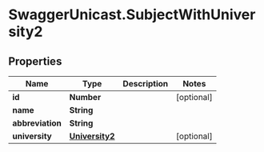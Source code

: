 # SwaggerUnicast.SubjectWithUniversity2

## Properties

Name | Type | Description | Notes
------------ | ------------- | ------------- | -------------
**id** | **Number** |  | [optional] 
**name** | **String** |  | 
**abbreviation** | **String** |  | 
**university** | [**University2**](University2.md) |  | [optional] 


